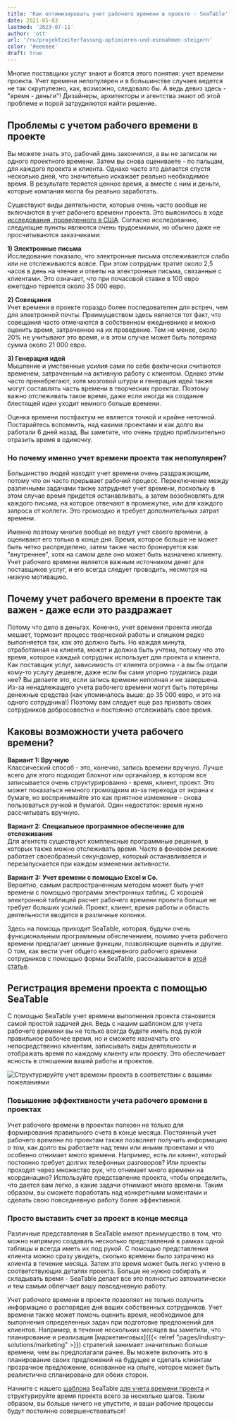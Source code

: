 ```yaml
---
title: 'Как оптимизировать учет рабочего времени в проекте - SeaTable'
date: 2021-05-03
lastmod: '2023-07-11'
author: 'ott'
url: '/ru/projektzeiterfassung-optimieren-und-einnahmen-steigern'
color: '#eeeeee'
draft: true
---
```


Многие поставщики услуг знают и боятся этого понятия: учет времени проекта. Учет времени непопулярен и в большинстве случаев ведется не так скрупулезно, как, возможно, следовало бы. А ведь девиз здесь - "время - деньги"! Дизайнеры, архитекторы и агентства знают об этой проблеме и порой затрудняются найти решение.

## Проблемы с учетом рабочего времени в проекте

Вы можете знать это, рабочий день закончился, а вы не записали ни одного проектного времени. Затем вы снова оцениваете - по пальцам, для каждого проекта и клиента. Однако часто это делается спустя несколько дней, что значительно искажает реально необходимое время. В результате теряется ценное время, а вместе с ним и деньги, которые компания могла бы реально заработать.

Существуют виды деятельности, которые очень часто вообще не включаются в учет рабочего времени проекта. Это выяснилось в ходе [исследования, проведенного в США](https://www.accelo.com/assets/Uploads/Time-is-Money-White-Paper-Accelo.pdf). Согласно исследованию, следующие пункты являются очень трудоемкими, но обычно даже не просчитываются заказчиками:

**1) Электронные письма**  
Исследование показало, что электронные письма отслеживаются слабо или не отслеживаются вовсе. При этом сотрудник тратит около 2,5 часов в день на чтение и ответы на электронные письма, связанные с клиентами. Это означает, что при почасовой ставке в 100 евро ежегодно теряется около 35 000 евро.

**2) Совещания**  
Учет времени в проекте гораздо более последователен для встреч, чем для электронной почты. Преимуществом здесь является тот факт, что совещания часто отмечаются в собственном ежедневнике и можно оценить время, затраченное на их проведение. Тем не менее, около 20% не учитывают это время, и в этом случае может быть потеряна сумма около 21 000 евро.

**3) Генерация идей**  
Мышление и умственные усилия сами по себе фактически считаются временем, затраченным на активную работу с клиентом. Однако этим часто пренебрегают, хотя мозговой штурм и генерация идей также могут составлять часть времени в творческих проектах. Поэтому важно отслеживать такое время, даже если иногда на создание блестящей идеи уходит немного больше времени.

Оценка времени постфактум не является точной и крайне неточной. Постарайтесь вспомнить, над какими проектами и как долго вы работали 6 дней назад. Вы заметите, что очень трудно приблизительно отразить время в одиночку.

### Но почему именно учет времени проекта так непопулярен?

Большинство людей находят учет времени очень раздражающим, потому что он часто прерывает рабочий процесс. Переключение между различными задачами также затрудняет учет времени, поскольку в этом случае время придется останавливать, а затем возобновлять для каждого письма, на которое отвечают в промежутке, или для каждого запроса от коллеги. Это громоздко и требует дополнительных затрат времени.

Именно поэтому многие вообще не ведут учет своего времени, а оценивают его только в конце дня. Время, которое больше не может быть четко распределено, затем также часто бронируется как "внутреннее", хотя на самом деле оно может быть назначено клиенту. Учет рабочего времени является важным источником денег для поставщиков услуг, и его всегда следует проводить, несмотря на низкую мотивацию.

## Почему учет рабочего времени в проекте так важен - даже если это раздражает

Потому что дело в деньгах. Конечно, учет времени проекта иногда мешает, тормозит процесс творческой работы и слишком редко выполняется так, как это должно быть. Но каждая минута, отработанная на клиента, может и должна быть учтена, потому что это время, которое каждый сотрудник использует для проекта и клиента. Как поставщик услуг, зависимость от клиента огромна - а вы бы отдали кому-то услугу дешевле, даже если бы сами упорно трудились ради нее? Вы делаете это, если запись времени неполная и не завершена. Из-за ненадлежащего учета рабочего времени могут быть потеряны денежные средства (как упоминалось выше: до 35 000 евро, и это на одного сотрудника!) Поэтому вам следует еще раз призвать своих сотрудников добросовестно и постоянно отслеживать свое время.

## Каковы возможности учета рабочего времени?

**Вариант 1: Вручную**  
Классический способ - это, конечно, запись времени вручную. Лучше всего для этого подходит блокнот или органайзер, в котором все записывается очень структурированно - время, клиент, проект. Это может показаться немного громоздким из-за перехода от экрана к бумаге, но воспринимайте это как приятное изменение - снова пользоваться ручкой и бумагой. Один недостаток: время нужно рассчитывать вручную.

**Вариант 2: Специальное программное обеспечение для отслеживания**  
Для агентств существуют комплексные программные решения, в которых также можно отслеживать время. Часто в фоновом режиме работает своеобразный секундомер, который останавливается и перезапускается при каждом изменении активности.

**Вариант 3: Учет времени с помощью Excel и Co.**  
Вероятно, самым распространенным методом может быть учет времени с помощью программ электронных таблиц. С хорошей электронной таблицей расчет рабочего времени проекта больше не требует больших усилий. Проект, клиент, время работы и область деятельности вводятся в различные колонки.

Здесь на помощь приходит SeaTable, которая, будучи очень функциональным программным обеспечением, помимо учета рабочего времени предлагает ценные функции, позволяющие оценить и другие. О том, как вести учет общего ежедневного рабочего времени сотрудников с помощью формы SeaTable, рассказывается в [этой статье](https://seatable.io/ru/stundenerfassung-mit-seatable/).

## Регистрация времени проекта с помощью SeaTable

С помощью SeaTable учет времени выполнения проекта становится самой простой задачей дня. Ведь с нашим шаблоном для учета рабочего времени вы не только всегда будете иметь под рукой правильное рабочее время, но и сможете назначать его непосредственно клиентам, записывать виды деятельности и отображать время по каждому клиенту или проекту. Это обеспечивает ясность в отношении вашей работы и проектов.

![Структурируйте учет времени проекта в соответствии с вашими пожеланиями](https://seatable.io/wp-content/uploads/2021/04/Daily-1.jpg)

### Повышение эффективности учета рабочего времени в проектах

Учет рабочего времени в проектах полезен не только для формирования правильного счета в конце месяца. Постоянный учет рабочего времени по проектам также позволяет получить информацию о том, как долго вы работаете над теми или иными проектами и что особенно отнимает много времени. Например, есть ли клиент, который постоянно требует долгих телефонных разговоров? Или проекты проходят через множество рук, что отнимает много времени на координацию? Используйте представление проекта, чтобы определить, что дается вам легко, а какие задачи отнимают много времени. Таким образом, вы сможете поработать над конкретными моментами и сделать свою повседневную работу более эффективной.

### Просто выставить счет за проект в конце месяца

Различные представления в SeaTable имеют преимущество в том, что можно напрямую создавать несколько представлений в рамках одной таблицы и всегда иметь их под рукой. С помощью представления клиента можно сразу увидеть, сколько времени было затрачено на клиента в течение месяца. Затем это время может быть легко учтено в соответствующих деталях проекта. Больше не нужно собирать и складывать время - SeaTable делает все это полностью автоматически и тем самым облегчает вашу повседневную работу.

Учет рабочего времени в проекте позволяет не только получить информацию о распорядке дня ваших собственных сотрудников. Учет времени также может помочь оценить время, необходимое для выполнения определенных задач при подготовке предложений для клиентов. Например, в течение нескольких месяцев вы заметили, что планирование и реализация [маркетинговых]({{< relref "pages/industry-solutions/marketing" >}}) стратегий занимает значительно больше времени, чем вы предполагали ранее. Вы можете включить это в планирование своих предложений на будущее и сделать клиентам прозрачное предложение, основанное на опыте, которое может быть реалистично спланировано для обеих сторон.

Начните с нашего [шаблона](https://seatable.io/ru/vorlage/ek3ry6ywsjoz-imsenb49g/) SeaTable [для учета времени проекта](https://seatable.io/ru/vorlage/ek3ry6ywsjoz-imsenb49g/) и структурируйте время проекта всего за несколько шагов. Таким образом, вы больше ничего не упустите, и ваши рабочие процессы будут постоянно совершенствоваться!
